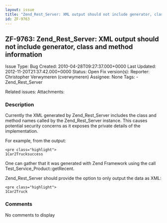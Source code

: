 ```yaml
---
layout: issue
title: "Zend_Rest_Server: XML output should not include generator, class and method information"
id: ZF-9763
---
```


ZF-9763: Zend\_Rest\_Server: XML output should not include generator, class and method information
--------------------------------------------------------------------------------------------------

 Issue Type: Bug Created: 2010-04-28T09:27:37.000+0000 Last Updated: 2012-11-20T21:37:42.000+0000 Status: Open Fix version(s): 
 Reporter:  Christopher Verwymeren (cverwymeren)  Assignee:  None  Tags: - Zend\_Rest\_Server
 
 Related issues: 
 Attachments: 
### Description

Currently the XML generated by Zend\_Rest\_Server includes the class and method names called by the Zend\_Rest\_Server instance. This causes potential security concerns as it exposes the private details of the implementation.

For example, from the output:

 
    <pre class="highlight">
    1Car2Trucksuccess

One can gather that it was generated with Zend Framework using the call Test\_Service\_Product::getRecent.

Zend\_Rest\_Server should provide the option to only output the data as XML:

 
    <pre class="highlight">
    1Car2Truck

 

 

### Comments

No comments to display